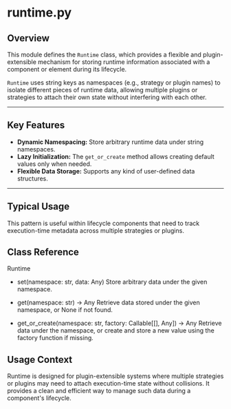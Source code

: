 # runtime.py

## Overview

This module defines the `Runtime` class, which provides a flexible and
plugin-extensible mechanism for storing runtime information associated
with a component or element during its lifecycle.

`Runtime` uses string keys as namespaces (e.g., strategy or plugin names) to
isolate different pieces of runtime data, allowing multiple plugins or
strategies to attach their own state without interfering with each other.

---

## Key Features

- **Dynamic Namespacing:** Store arbitrary runtime data under string namespaces.
- **Lazy Initialization:** The `get_or_create` method allows creating
    default values only when needed.
- **Flexible Data Storage:** Supports any kind of user-defined data structures.

---

## Typical Usage

This pattern is useful within lifecycle components that need to track
execution-time metadata across multiple strategies or plugins.

## Class Reference

Runtime

- set(namespace: str, data: Any)
Store arbitrary data under the given namespace.

- get(namespace: str) -> Any
Retrieve data stored under the given namespace, or None if not found.

- get_or_create(namespace: str, factory: Callable[[], Any]) -> Any
Retrieve data under the namespace, or create and store a new value using
the factory function if missing.

## Usage Context

Runtime is designed for plugin-extensible systems where multiple strategies
or plugins may need to attach execution-time state without collisions.
It provides a clean and efficient way to manage such data during a
component's lifecycle.

